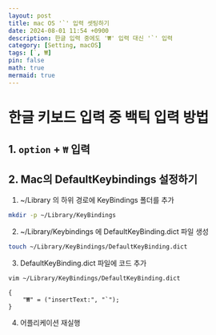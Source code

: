 ```yaml
---
layout: post
title: mac OS '`' 입력 셋팅하기
date: 2024-08-01 11:54 +0900
description: 한글 입력 중에도 '₩' 입력 대신 '`' 입력
category: [Setting, macOS]
tags: [`, ₩]
pin: false
math: true
mermaid: true
---
```

# 한글 키보드 입력 중 백틱 입력 방법

## 1. `option` + `₩` 입력

## 2. Mac의 DefaultKeybindings 설정하기

1. ~/Library 의 하위 경로에 KeyBindings 폴더를 추가
```bash
mkdir -p ~/Library/KeyBindings
```
2. ~/Library/Keybindings 에 DefaultKeyBinding.dict 파일 생성
```bash
touch ~/Library/KeyBindings/DefaultKeyBinding.dict
```
3. DefaultKeyBinding.dict 파일에 코드 추가
```bash
vim ~/Library/KeyBindings/DefaultKeyBinding.dict
```

```plaintext
{
    "₩" = ("insertText:", "`");
}
```
4. 어플리케이션 재실행